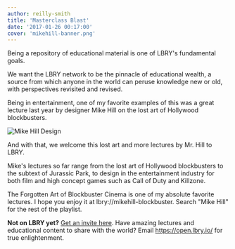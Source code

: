 ```yaml
---
author: reilly-smith
title: 'Masterclass Blast'
date: '2017-01-26 00:17:00'
cover: 'mikehill-banner.png'
---
```


Being a repository of educational material is one of LBRY's fundamental goals.

We want the LBRY network to be the pinnacle of educational wealth, a source from which anyone in the world can peruse knowledge new or old, with perspectives revisited and revised.

Being in entertainment, one of my favorite examples of this was a great lecture last year by designer Mike Hill on the lost art of Hollywood blockbusters.

![Mike Hill Design](/img/news/mikehill-inline.png)

And with that, we welcome this lost art and more lectures by Mr. Hill to LBRY.

Mike's lectures so far range from the lost art of Hollywood blockbusters to the subtext of Jurassic Park, to design in the entertainment industry for both film and high concept games such as Call of Duty and Killzone.

The Forgotten Art of Blockbuster Cinema is one of my absolute favorite lectures. I hope you enjoy it at lbry://mikehill-blockbuster. Search "Mike Hill" for the rest of the playlist.

**Not on LBRY yet?** [Get an invite here](https://lbry.io/get). Have amazing lectures and educational content to share with the world? Email https://open.lbry.io/ for true enlightenment.

